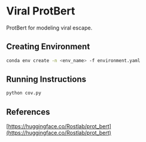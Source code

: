 # Viral ProtBert
ProtBert for modeling viral escape.

## Creating Environment

```bash
conda env create -n <env_name> -f environment.yaml
```

## Running Instructions

```bash
python cov.py
```

## References

[https://huggingface.co/Rostlab/prot_bert](https://huggingface.co/Rostlab/prot_bert)